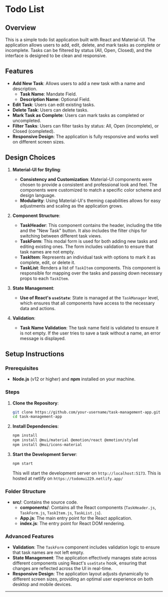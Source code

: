 # Todo List

## Overview

This is a simple todo list application built with React and Material-UI. The application allows users to add, edit, delete, and mark tasks as complete or incomplete. Tasks can be filtered by status (All, Open, Closed), and the interface is designed to be clean and responsive.

## Features

- **Add New Task**: Allows users to add a new task with a name and description.
     - **Task Name**: Mandate Field.
     - **Description Name**: Optional Field.
- **Edit Task**: Users can edit existing tasks.
- **Delete Task**: Users can delete tasks.
- **Mark Task as Complete**: Users can mark tasks as completed or uncompleted.
- **Filter Tasks**: Users can filter tasks by status: All, Open (incomplete), or Closed (completed).
- **Responsive Design**: The application is fully responsive and works well on different screen sizes.

## Design Choices

1. **Material-UI for Styling**:
   - **Consistency and Customization**: Material-UI components were chosen to provide a consistent and professional look and feel. The components were customized to match a specific color scheme and design language.
   - **Modularity**: Using Material-UI's theming capabilities allows for easy adjustments and scaling as the application grows.

2. **Component Structure**:
   - **TaskHeader**: This component contains the header, including the title and the "New Task" button. It also includes the filter chips for switching between different task views.
   - **TaskForm**: This modal form is used for both adding new tasks and editing existing ones. The form includes validation to ensure that task names are not empty.
   - **TaskItem**: Represents an individual task with options to mark it as complete, edit, or delete it.
   - **TaskList**: Renders a list of `TaskItem` components. This component is responsible for mapping over the tasks and passing down necessary props to each `TaskItem`.

3. **State Management**:
   - **Use of React's `useState`**: State is managed at the `TaskManager` level, which ensures that all components have access to the necessary data and actions.

4. **Validation**:
   - **Task Name Validation**: The task name field is validated to ensure it is not empty. If the user tries to save a task without a name, an error message is displayed.

## Setup Instructions

### Prerequisites

- **Node.js** (v12 or higher) and **npm** installed on your machine.

### Steps

1. **Clone the Repository**:
   ```bash
   git clone https://github.com/your-username/task-management-app.git
   cd task-management-app
   ```

2. **Install Dependencies**:
   ```bash
   npm install
   npm install @mui/material @emotion/react @emotion/styled
   npm install @mui/icons-material
   ```

3. **Start the Development Server**:
   ```bash
   npm start
   ```
   This will start the development server on `http://localhost:5173`.
   This is hosted at netlify on `https://todomui229.netlify.app/`



### Folder Structure

- **src/**: Contains the source code.
  - **components/**: Contains all the React components (`TaskHeader.js`, `TaskForm.js`, `TaskItem.js`, `TaskList.js`).
  - **App.js**: The main entry point for the React application.
  - **index.js**: The entry point for React DOM rendering.

### Advanced Features

- **Validation**: The `TaskForm` component includes validation logic to ensure that task names are not left empty.
- **State Management**: The application effectively manages state across different components using React's `useState` hook, ensuring that changes are reflected across the UI in real-time.
- **Responsive Design**: The application layout adjusts dynamically to different screen sizes, providing an optimal user experience on both desktop and mobile devices.

---
